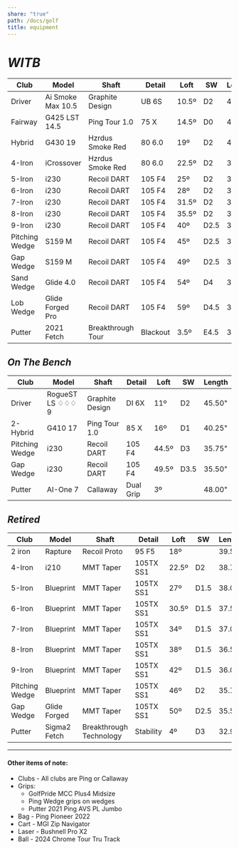```yaml
---
share: "true"
path: /docs/golf
title: equipment
---
```

# _WITB_

| Club           | Model             | Shaft             | Detail   | Loft  | SW   | Length |
| -------------- | ----------------- | ----------------- | -------- | ----- | ---- | ------ |
| Driver         | Ai Smoke Max 10.5 | Graphite Design   | UB 6S    | 10.5º | D2   | 45.50" |
| Fairway        | G425 LST 14.5     | Ping Tour 1.0     | 75 X     | 14.5º | D0   | 43.00" |
| Hybrid         | G430 19           | Hzrdus Smoke Red  | 80 6.0   | 19º   | D2   | 40.25" |
| 4-Iron         | iCrossover        | Hzrdus Smoke Red  | 80 6.0   | 22.5º | D2   | 39.00" |
| 5-Iron         | i230              | Recoil DART       | 105 F4   | 25º   | D2   | 38.25" |
| 6-Iron         | i230              | Recoil DART       | 105 F4   | 28º   | D2   | 37.63" |
| 7-Iron         | i230              | Recoil DART       | 105 F4   | 31.5º | D2   | 37.00" |
| 8-Iron         | i230              | Recoil DART       | 105 F4   | 35.5º | D2   | 36.50" |
| 9-Iron         | i230              | Recoil DART       | 105 F4   | 40º   | D2.5 | 36.00" |
| Pitching Wedge | S159 M            | Recoil DART       | 105 F4   | 45º   | D2.5 | 35.50" |
| Gap Wedge      | S159 M            | Recoil DART       | 105 F4   | 49º   | D2.5 | 35.50" |
| Sand Wedge     | Glide 4.0         | Recoil DART       | 105 F4   | 54º   | D4   | 35.50" |
| Lob Wedge      | Glide Forged Pro  | Recoil DART       | 105 F4   | 59º   | D4.5 | 35.50" |
| Putter         | 2021 Fetch        | Breakthrough Tour | Blackout | 3.5º  | E4.5 | 33.60" |

## _On The Bench_

| Club           | Model            | Shaft                   | Detail    | Loft  | SW   | Length |
| -------------- | ---------------- | ----------------------- | --------- | ----- | ---- | ------ |
| Driver         | RogueST LS ♢♢♢ 9 | Graphite Design         | DI 6X     | 11º   | D2   | 45.50" |
| 2-Hybrid       | G410 17          | Ping Tour 1.0           | 85 X      | 16º   | D1   | 40.25" |
| Pitching Wedge | i230             | Recoil DART             | 105 F4    | 44.5º | D3   | 35.75" |
| Gap Wedge      | i230             | Recoil DART             | 105 F4    | 49.5º | D3.5 | 35.50" |
| Putter         | AI-One 7         | Callaway                | Dual Grip | 3º    |      | 48.00" |

## _Retired_

| Club           | Model         | Shaft                   | Detail    | Loft  | SW   | Length |
| -------------- | ------------- | ----------------------- | --------- | ----- | ---- | ------ |
| 2 iron         | Rapture       | Recoil Proto            | 95 F5     | 18º   |      | 39.50" |
| 4-Iron         | i210          | MMT Taper               | 105TX SS1 | 22.5º | D2   | 38.75" |
| 5-Iron         | Blueprint     | MMT Taper               | 105TX SS1 | 27º   | D1.5 | 38.00" |
| 6-Iron         | Blueprint     | MMT Taper               | 105TX SS1 | 30.5º | D1.5 | 37.50" |
| 7-Iron         | Blueprint     | MMT Taper               | 105TX SS1 | 34º   | D1.5 | 37.00" |
| 8-Iron         | Blueprint     | MMT Taper               | 105TX SS1 | 38º   | D1.5 | 36.50" |
| 9-Iron         | Blueprint     | MMT Taper               | 105TX SS1 | 42º   | D1.5 | 36.00" |
| Pitching Wedge | Blueprint     | MMT Taper               | 105TX SS1 | 46º   | D2   | 35.75" |
| Gap Wedge      | Glide Forged  | MMT Taper               | 105TX SS1 | 50º   | D2.5 | 35.50" |
| Putter         | Sigma2 Fetch  | Breakthrough Technology | Stability | 4º    | D3   | 32.90" |


---

#### Other items of note:

* Clubs - All clubs are Ping or Callaway
* Grips:
    + GolfPride MCC Plus4 Midsize
    + Ping Wedge grips on wedges
    + Putter 2021 Ping AVS PL Jumbo
* Bag - Ping Pioneer 2022
* Cart - MGI Zip Navigator
* Laser - Bushnell Pro X2
* Ball - 2024 Chrome Tour Tru Track
